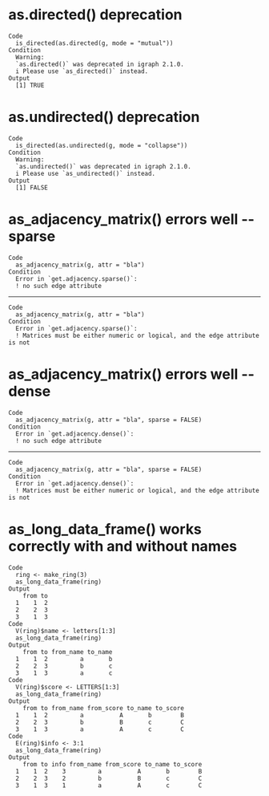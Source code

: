 # as.directed() deprecation

    Code
      is_directed(as.directed(g, mode = "mutual"))
    Condition
      Warning:
      `as.directed()` was deprecated in igraph 2.1.0.
      i Please use `as_directed()` instead.
    Output
      [1] TRUE

# as.undirected() deprecation

    Code
      is_directed(as.undirected(g, mode = "collapse"))
    Condition
      Warning:
      `as.undirected()` was deprecated in igraph 2.1.0.
      i Please use `as_undirected()` instead.
    Output
      [1] FALSE

# as_adjacency_matrix() errors well -- sparse

    Code
      as_adjacency_matrix(g, attr = "bla")
    Condition
      Error in `get.adjacency.sparse()`:
      ! no such edge attribute

---

    Code
      as_adjacency_matrix(g, attr = "bla")
    Condition
      Error in `get.adjacency.sparse()`:
      ! Matrices must be either numeric or logical, and the edge attribute is not

# as_adjacency_matrix() errors well -- dense

    Code
      as_adjacency_matrix(g, attr = "bla", sparse = FALSE)
    Condition
      Error in `get.adjacency.dense()`:
      ! no such edge attribute

---

    Code
      as_adjacency_matrix(g, attr = "bla", sparse = FALSE)
    Condition
      Error in `get.adjacency.dense()`:
      ! Matrices must be either numeric or logical, and the edge attribute is not

# as_long_data_frame() works correctly with and without names

    Code
      ring <- make_ring(3)
      as_long_data_frame(ring)
    Output
        from to
      1    1  2
      2    2  3
      3    1  3
    Code
      V(ring)$name <- letters[1:3]
      as_long_data_frame(ring)
    Output
        from to from_name to_name
      1    1  2         a       b
      2    2  3         b       c
      3    1  3         a       c
    Code
      V(ring)$score <- LETTERS[1:3]
      as_long_data_frame(ring)
    Output
        from to from_name from_score to_name to_score
      1    1  2         a          A       b        B
      2    2  3         b          B       c        C
      3    1  3         a          A       c        C
    Code
      E(ring)$info <- 3:1
      as_long_data_frame(ring)
    Output
        from to info from_name from_score to_name to_score
      1    1  2    3         a          A       b        B
      2    2  3    2         b          B       c        C
      3    1  3    1         a          A       c        C

